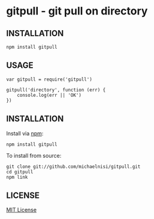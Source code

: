 # gitpull - git pull on directory

## INSTALLATION

    npm install gitpull

## USAGE

    var gitpull = require('gitpull')
    
    gitpull('directory', function (err) {
        console.log(err || 'OK')
    })


## INSTALLATION

Install via [npm](http://npmjs.org/):

    npm install gitpull

To install from source:

    git clone git://github.com/michaelnisi/gitpull.git 
    cd gitpull
    npm link

## LICENSE

[MIT License](https://raw.github.com/michaelnisi/gitpull/master/LICENSE)
